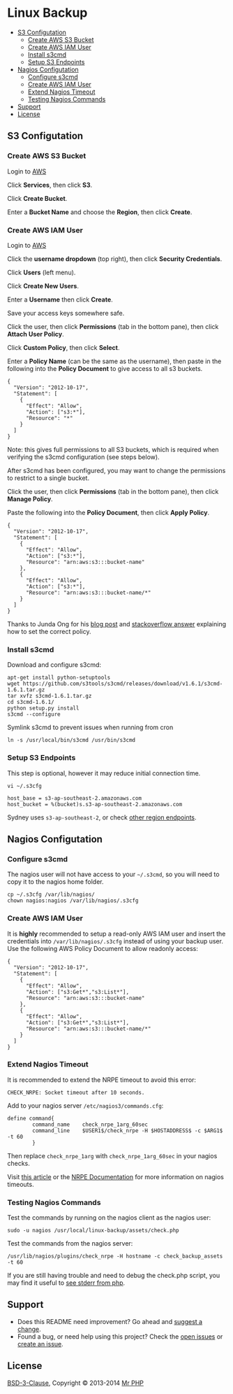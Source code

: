 # Linux Backup

- [S3 Configutation](#s3-configutation)
	- [Create AWS S3 Bucket](#create-aws-s3-bucket)
	- [Create AWS IAM User](#create-aws-iam-user)
	- [Install s3cmd](#install-s3cmd)
	- [Setup S3 Endpoints](#setup-s3-endpoints)
- [Nagios Configutation](#nagios-configutation)
	- [Configure s3cmd](#configure-s3cmd)
	- [Create AWS IAM User](#create-aws-iam-user-1)
	- [Extend Nagios Timeout](#extend-nagios-timeout)
	- [Testing Nagios Commands](#testing)
- [Support](#support)
- [License](#license)
	 
	
## S3 Configutation


### Create AWS S3 Bucket

Login to [AWS](https://console.aws.amazon.com)

Click **Services**, then click **S3**.

Click **Create Bucket**.

Enter a **Bucket Name** and choose the **Region**, then click **Create**.


### Create AWS IAM User

Login to [AWS](https://console.aws.amazon.com)

Click the **username dropdown** (top right), then click **Security Credentials**.

Click **Users** (left menu).

Click **Create New Users**.

Enter a **Username** then click **Create**.

Save your access keys somewhere safe.

Click the user, then click **Permissions** (tab in the bottom pane), then click **Attach User Policy**.

Click **Custom Policy**, then click **Select**.

Enter a **Policy Name** (can be the same as the username), then paste in the following into the **Policy Document** to give access to all s3 buckets.

```
{
  "Version": "2012-10-17",
  "Statement": [
    {
      "Effect": "Allow",
      "Action": ["s3:*"],
      "Resource": "*"
    }
  ]
}
```

Note: this gives full permissions to all S3 buckets, which is required when verifying the s3cmd configuration (see steps below).

After s3cmd has been configured, you may want to change the permissions to restrict to a single bucket.

Click the user, then click **Permissions** (tab in the bottom pane), then click **Manage Policy**.

Paste the following into the **Policy Document**, then click **Apply Policy**.

```
{
  "Version": "2012-10-17",
  "Statement": [
    {
      "Effect": "Allow",
      "Action": ["s3:*"],
      "Resource": "arn:aws:s3:::bucket-name"
    },
    {
      "Effect": "Allow",
      "Action": ["s3:*"],
      "Resource": "arn:aws:s3:::bucket-name/*"
    }
  ]
}
```

Thanks to Junda Ong for his [blog post](http://samwize.com/2013/04/21/s3cmd-broken-pipe-error-errno-32/) and [stackoverflow answer](http://stackoverflow.com/a/16128347/599477) explaining how to set the correct policy.


### Install s3cmd

Download and configure s3cmd:

```
apt-get install python-setuptools
wget https://github.com/s3tools/s3cmd/releases/download/v1.6.1/s3cmd-1.6.1.tar.gz
tar xvfz s3cmd-1.6.1.tar.gz
cd s3cmd-1.6.1/
python setup.py install
s3cmd --configure
```

Symlink s3cmd to prevent issues when running from cron

```
ln -s /usr/local/bin/s3cmd /usr/bin/s3cmd
```


### Setup S3 Endpoints

This step is optional, however it may reduce initial connection time.

`vi ~/.s3cfg`

```
host_base = s3-ap-southeast-2.amazonaws.com
host_bucket = %(bucket)s.s3-ap-southeast-2.amazonaws.com
```

Sydney uses `s3-ap-southeast-2`, or check [other region endpoints](http://docs.aws.amazon.com/general/latest/gr/rande.html).


## Nagios Configutation


### Configure s3cmd

The nagios user will not have access to your `~/.s3cmd`, so you will need to copy it to the nagios home folder.

```
cp ~/.s3cfg /var/lib/nagios/
chown nagios:nagios /var/lib/nagios/.s3cfg
```


### Create AWS IAM User

It is **highly** recommended to setup a read-only AWS IAM user and insert the credentials into `/var/lib/nagios/.s3cfg` instead of using your backup user.  Use the following AWS Policy Document to allow readonly access:

```
{
  "Version": "2012-10-17",
  "Statement": [
    {
      "Effect": "Allow",
      "Action": ["s3:Get*","s3:List*"],
      "Resource": "arn:aws:s3:::bucket-name"
    },
    {
      "Effect": "Allow",
      "Action": ["s3:Get*","s3:List*"],
      "Resource": "arn:aws:s3:::bucket-name/*"
    }
  ]
}
```


### Extend Nagios Timeout

It is recommended to extend the NRPE timeout to avoid this error:

```
CHECK_NRPE: Socket timeout after 10 seconds.
```

Add to your nagios server `/etc/nagios3/commands.cfg`:

```
define command{
        command_name    check_nrpe_1arg_60sec
        command_line    $USER1$/check_nrpe -H $HOSTADDRESS$ -c $ARG1$ -t 60
        }
```        

Then replace `check_nrpe_1arg` with `check_nrpe_1arg_60sec` in your nagios checks.

Visit [this article](http://deadlockprocess.wordpress.com/2010/07/11/how-to-fix-service-check-time-outs-in-nagios-nrpe-deployed-in-centosrhel-5/) or the [NRPE Documentation](http://nagios.sourceforge.net/docs/nrpe/NRPE.pdf) for more information on nagios timeouts.


### Testing Nagios Commands

Test the commands by running on the nagios client as the nagios user:

```
sudo -u nagios /usr/local/linux-backup/assets/check.php
```

Test the commands from the nagios server:

```
/usr/lib/nagios/plugins/check_nrpe -H hostname -c check_backup_assets -t 60
```

If you are still having trouble and need to debug the check.php script, you may find it useful to [see stderr from php](http://stackoverflow.com/questions/2320608/php-stderr-after-exec).


## Support

- Does this README need improvement?  Go ahead and [suggest a change](https://github.com/cornernote/linux-backup/edit/master/README.md).
- Found a bug, or need help using this project?  Check the [open issues](https://github.com/cornernote/linux-backup/issues) or [create an issue](https://github.com/cornernote/linux-backup/issues/new).


## License

[BSD-3-Clause](https://raw.github.com/cornernote/linux-backup/master/LICENSE), Copyright © 2013-2014 [Mr PHP](mailto:info@mrphp.com.au)
